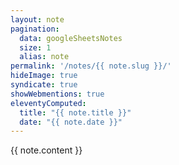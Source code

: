 ```yaml
---
layout: note
pagination:
  data: googleSheetsNotes
  size: 1
  alias: note
permalink: '/notes/{{ note.slug }}/'
hideImage: true
syndicate: true
showWebmentions: true
eleventyComputed:
  title: "{{ note.title }}"
  date: "{{ note.date }}"
---
```


{{ note.content }}